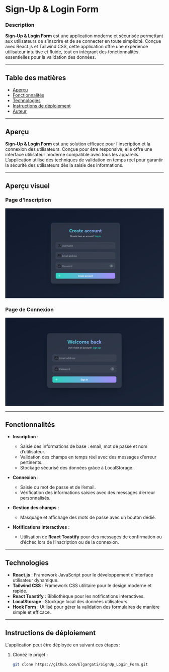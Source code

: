 # Sign-Up & Login Form

### Description

**Sign-Up & Login Form** est une application moderne et sécurisée permettant aux utilisateurs de s’inscrire et de se connecter en toute simplicité. Conçue avec React.js et Tailwind CSS, cette application offre une expérience utilisateur intuitive et fluide, tout en intégrant des fonctionnalités essentielles pour la validation des données.

---

## Table des matières

- [Aperçu](#aperçu)
- [Fonctionnalités](#fonctionnalités)
- [Technologies](#technologies)
- [Instructions de déploiement](#instructions-de-dépouillement)
- [Auteur](#auteur)

---

## Aperçu

**Sign-Up & Login Form** est une solution efficace pour l'inscription et la connexion des utilisateurs. Conçue pour être responsive, elle offre une interface utilisateur moderne compatible avec tous les appareils. L’application utilise des techniques de validation en temps réel pour garantir la sécurité des utilisateurs dès la saisie des informations.

---

## Aperçu visuel

### Page d'Inscription

![Sign-Up Form](./public/signUp.png)

### Page de Connexion

![Login Form](./public/login.png)

---

## Fonctionnalités

- **Inscription** :
  - Saisie des informations de base : email, mot de passe et nom d’utilisateur.
  - Validation des champs en temps réel avec des messages d’erreur pertinents.
  - Stockage sécurisé des données grâce à LocalStorage.
  
- **Connexion** :
  - Saisie du mot de passe et de l’email.
  - Vérification des informations saisies avec des messages d’erreur personnalisés.
  
- **Gestion des champs** :
  - Masquage et affichage des mots de passe avec un bouton dédié.
  
- **Notifications interactives** :
  - Utilisation de **React Toastify** pour des messages de confirmation ou d’échec lors de l’inscription ou de la connexion.

---

## Technologies

- **React.js** : Framework JavaScript pour le développement d’interface utilisateur dynamique.
- **Tailwind CSS** : Framework CSS utilitaire pour le design moderne et rapide.
- **React Toastify** : Bibliothèque pour les notifications interactives.
- **LocalStorage** : Stockage local des données utilisateurs.
- **Hook Form** : Utilisé pour gérer la validation des formulaires de manière simple et efficace.

---

## Instructions de déploiement

L'application peut être déployée en suivant ces étapes :

1. Clonez le projet :
   ```bash
   git clone https://github.com/Elgargati/SignUp_Login_Form.git
